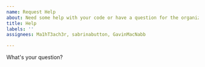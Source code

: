 ```yaml
---
name: Request Help
about: Need some help with your code or have a question for the organizers?
title: Help
labels: ''
assignees: Ma1hT3ach3r, sabrinabutton, GavinMacNabb

---
```


What's your question?
